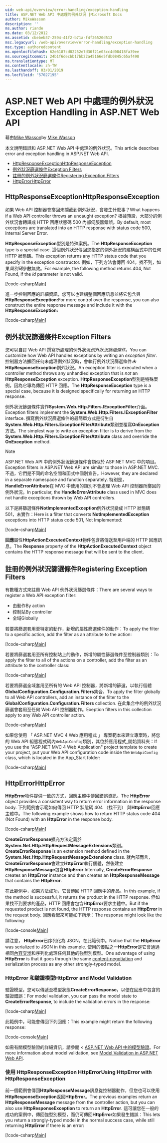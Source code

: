 ```yaml
---
uid: web-api/overview/error-handling/exception-handling
title: ASP.NET Web API 中處理的例外狀況 |Microsoft Docs
author: MikeWasson
description: ''
ms.author: riande
ms.date: 03/12/2012
ms.assetid: cbebeb37-2594-41f2-b71a-f4f26520d512
msc.legacyurl: /web-api/overview/error-handling/exception-handling
msc.type: authoredcontent
ms.openlocfilehash: 62e6187cd82252e7d30f21e03cc4d08418fa39ee
ms.sourcegitcommit: 24b1f6decbb17bb22a45166e5fdb0845c65af498
ms.translationtype: MT
ms.contentlocale: zh-TW
ms.lasthandoff: 03/01/2019
ms.locfileid: "57027195"
---
```

<a name="exception-handling-in-aspnet-web-api"></a><span data-ttu-id="15f6f-102">ASP.NET Web API 中處理的例外狀況</span><span class="sxs-lookup"><span data-stu-id="15f6f-102">Exception Handling in ASP.NET Web API</span></span>
====================
<span data-ttu-id="15f6f-103">藉由[Mike Wasson](https://github.com/MikeWasson)</span><span class="sxs-lookup"><span data-stu-id="15f6f-103">by [Mike Wasson](https://github.com/MikeWasson)</span></span>

<span data-ttu-id="15f6f-104">本文說明錯誤和 ASP.NET Web API 中處理的例外狀況。</span><span class="sxs-lookup"><span data-stu-id="15f6f-104">This article describes error and exception handling in ASP.NET Web API.</span></span>

- [<span data-ttu-id="15f6f-105">HttpResponseException</span><span class="sxs-lookup"><span data-stu-id="15f6f-105">HttpResponseException</span></span>](#httpresponserexception)
- [<span data-ttu-id="15f6f-106">例外狀況篩選條件</span><span class="sxs-lookup"><span data-stu-id="15f6f-106">Exception Filters</span></span>](#exception_filters)
- [<span data-ttu-id="15f6f-107">註冊的例外狀況篩選條件</span><span class="sxs-lookup"><span data-stu-id="15f6f-107">Registering Exception Filters</span></span>](#registering_exception_filters)
- [<span data-ttu-id="15f6f-108">HttpError</span><span class="sxs-lookup"><span data-stu-id="15f6f-108">HttpError</span></span>](#httperror)

<a id="httpresponserexception"></a>
## <a name="httpresponseexception"></a><span data-ttu-id="15f6f-109">HttpResponseException</span><span class="sxs-lookup"><span data-stu-id="15f6f-109">HttpResponseException</span></span>

<span data-ttu-id="15f6f-110">如果 Web API 控制器會擲回未攔截到例外狀況，會發生什麼事？</span><span class="sxs-lookup"><span data-stu-id="15f6f-110">What happens if a Web API controller throws an uncaught exception?</span></span> <span data-ttu-id="15f6f-111">根據預設，大部分的例外狀況會轉譯成 HTTP 回應狀態碼 500 內部伺服器錯誤。</span><span class="sxs-lookup"><span data-stu-id="15f6f-111">By default, most exceptions are translated into an HTTP response with status code 500, Internal Server Error.</span></span>

<span data-ttu-id="15f6f-112">**HttpResponseException**型別是特殊案例。</span><span class="sxs-lookup"><span data-stu-id="15f6f-112">The **HttpResponseException** type is a special case.</span></span> <span data-ttu-id="15f6f-113">這個例外狀況傳回您指定的例外狀況的建構函式中的任何 HTTP 狀態碼。</span><span class="sxs-lookup"><span data-stu-id="15f6f-113">This exception returns any HTTP status code that you specify in the exception constructor.</span></span> <span data-ttu-id="15f6f-114">例如，下列方法會傳回 404，找不到，如果*識別碼*參數無效。</span><span class="sxs-lookup"><span data-stu-id="15f6f-114">For example, the following method returns 404, Not Found, if the *id* parameter is not valid.</span></span>

[!code-csharp[Main](exception-handling/samples/sample1.cs)]

<span data-ttu-id="15f6f-115">進一步控制回應的詳細資訊，您可以也建構整個回應訊息並將它包含與**HttpResponseException:**</span><span class="sxs-lookup"><span data-stu-id="15f6f-115">For more control over the response, you can also construct the entire response message and include it with the **HttpResponseException:**</span></span> 

[!code-csharp[Main](exception-handling/samples/sample2.cs)]

<a id="exception_filters"></a>
## <a name="exception-filters"></a><span data-ttu-id="15f6f-116">例外狀況篩選條件</span><span class="sxs-lookup"><span data-stu-id="15f6f-116">Exception Filters</span></span>

<span data-ttu-id="15f6f-117">您可以自訂 Web API 撰寫所處理的例外狀況*例外狀況篩選條件*。</span><span class="sxs-lookup"><span data-stu-id="15f6f-117">You can customize how Web API handles exceptions by writing an *exception filter*.</span></span> <span data-ttu-id="15f6f-118">控制器方法擲回任何未處理例外狀況時，會執行例外狀況篩選條件*未* **HttpResponseException**例外狀況。</span><span class="sxs-lookup"><span data-stu-id="15f6f-118">An exception filter is executed when a controller method throws any unhandled exception that is *not* an **HttpResponseException** exception.</span></span> <span data-ttu-id="15f6f-119">**HttpResponseException**型別是特殊案例，因為它專為傳回 HTTP 回應。</span><span class="sxs-lookup"><span data-stu-id="15f6f-119">The **HttpResponseException** type is a special case, because it is designed specifically for returning an HTTP response.</span></span>

<span data-ttu-id="15f6f-120">例外狀況篩選條件實作**System.Web.Http.Filters.IExceptionFilter**介面。</span><span class="sxs-lookup"><span data-stu-id="15f6f-120">Exception filters implement the **System.Web.Http.Filters.IExceptionFilter** interface.</span></span> <span data-ttu-id="15f6f-121">撰寫例外狀況篩選條件的最簡單方式是衍生自**System.Web.Http.Filters.ExceptionFilterAttribute**類別並覆寫**OnException**方法。</span><span class="sxs-lookup"><span data-stu-id="15f6f-121">The simplest way to write an exception filter is to derive from the **System.Web.Http.Filters.ExceptionFilterAttribute** class and override the **OnException** method.</span></span>

> [!NOTE]
> <span data-ttu-id="15f6f-122">ASP.NET Web API 中的例外狀況篩選條件會類似於 ASP.NET MVC 中的項目。</span><span class="sxs-lookup"><span data-stu-id="15f6f-122">Exception filters in ASP.NET Web API are similar to those in ASP.NET MVC.</span></span> <span data-ttu-id="15f6f-123">不過，它們是不同的命名空間和函式中個別宣告。</span><span class="sxs-lookup"><span data-stu-id="15f6f-123">However, they are declared in a separate namespace and function separately.</span></span> <span data-ttu-id="15f6f-124">特別是， **HandleErrorAttribute**在 MVC 中使用的類別不會處理 Web API 控制器所擲回的例外狀況。</span><span class="sxs-lookup"><span data-stu-id="15f6f-124">In particular, the **HandleErrorAttribute** class used in MVC does not handle exceptions thrown by Web API controllers.</span></span>


<span data-ttu-id="15f6f-125">以下是將篩選條件**NotImplementedException**例外狀況變成 HTTP 狀態碼 501，未實作：</span><span class="sxs-lookup"><span data-stu-id="15f6f-125">Here is a filter that converts **NotImplementedException** exceptions into HTTP status code 501, Not Implemented:</span></span>

[!code-csharp[Main](exception-handling/samples/sample3.cs)]

<span data-ttu-id="15f6f-126">**回應**屬性**HttpActionExecutedContext**物件包含將傳送至用戶端的 HTTP 回應訊息。</span><span class="sxs-lookup"><span data-stu-id="15f6f-126">The **Response** property of the **HttpActionExecutedContext** object contains the HTTP response message that will be sent to the client.</span></span>

<a id="registering_exception_filters"></a>
## <a name="registering-exception-filters"></a><span data-ttu-id="15f6f-127">註冊的例外狀況篩選條件</span><span class="sxs-lookup"><span data-stu-id="15f6f-127">Registering Exception Filters</span></span>

<span data-ttu-id="15f6f-128">有數種方式來註冊 Web API 例外狀況篩選條件：</span><span class="sxs-lookup"><span data-stu-id="15f6f-128">There are several ways to register a Web API exception filter:</span></span>

- <span data-ttu-id="15f6f-129">由動作</span><span class="sxs-lookup"><span data-stu-id="15f6f-129">By action</span></span>
- <span data-ttu-id="15f6f-130">控制站</span><span class="sxs-lookup"><span data-stu-id="15f6f-130">By controller</span></span>
- <span data-ttu-id="15f6f-131">全域</span><span class="sxs-lookup"><span data-stu-id="15f6f-131">Globally</span></span>

<span data-ttu-id="15f6f-132">若要將篩選套用至特定的動作，新增的屬性篩選條件的動作：</span><span class="sxs-lookup"><span data-stu-id="15f6f-132">To apply the filter to a specific action, add the filter as an attribute to the action:</span></span>

[!code-csharp[Main](exception-handling/samples/sample4.cs)]

<span data-ttu-id="15f6f-133">若要將篩選套用至所有控制站上的動作，新增的屬性篩選條件至控制器類別：</span><span class="sxs-lookup"><span data-stu-id="15f6f-133">To apply the filter to all of the actions on a controller, add the filter as an attribute to the controller class:</span></span>

[!code-csharp[Main](exception-handling/samples/sample5.cs)]

<span data-ttu-id="15f6f-134">若要將篩選全域套用至所有的 Web API 控制器，將新增的篩選，以執行個體**GlobalConfiguration.Configuration.Filters**集合。</span><span class="sxs-lookup"><span data-stu-id="15f6f-134">To apply the filter globally to all Web API controllers, add an instance of the filter to the **GlobalConfiguration.Configuration.Filters** collection.</span></span> <span data-ttu-id="15f6f-135">在此集合中的例外狀況篩選會套用至任何 Web API 控制器動作。</span><span class="sxs-lookup"><span data-stu-id="15f6f-135">Exeption filters in this collection apply to any Web API controller action.</span></span>

[!code-csharp[Main](exception-handling/samples/sample6.cs)]

<span data-ttu-id="15f6f-136">如果您使用 「 ASP.NET MVC 4 Web 應用程式 」 專案範本來建立專案時，將您的 Web API 組態程式碼內`WebApiConfig`類別，其位於應用程式\_開始資料夾：</span><span class="sxs-lookup"><span data-stu-id="15f6f-136">If you use the "ASP.NET MVC 4 Web Application" project template to create your project, put your Web API configuration code inside the `WebApiConfig` class, which is located in the App\_Start folder:</span></span>

[!code-csharp[Main](exception-handling/samples/sample7.cs?highlight=5)]

<a id="httperror"></a>
## <a name="httperror"></a><span data-ttu-id="15f6f-137">HttpError</span><span class="sxs-lookup"><span data-stu-id="15f6f-137">HttpError</span></span>

<span data-ttu-id="15f6f-138">**HttpError**物件提供一致的方式，回應主體中傳回錯誤資訊。</span><span class="sxs-lookup"><span data-stu-id="15f6f-138">The **HttpError** object provides a consistent way to return error information in the response body.</span></span> <span data-ttu-id="15f6f-139">下列範例會示範如何傳回 HTTP 狀態碼 404 （找不到） 與**HttpError**回應主體中。</span><span class="sxs-lookup"><span data-stu-id="15f6f-139">The following example shows how to return HTTP status code 404 (Not Found) with an **HttpError** in the response body.</span></span>

[!code-csharp[Main](exception-handling/samples/sample8.cs)]

<span data-ttu-id="15f6f-140">**CreateErrorResponse**擴充方法定義於**System.Net.Http.HttpRequestMessageExtensions**類別。</span><span class="sxs-lookup"><span data-stu-id="15f6f-140">**CreateErrorResponse** is an extension method defined in the **System.Net.Http.HttpRequestMessageExtensions** class.</span></span> <span data-ttu-id="15f6f-141">就內部而言， **CreateErrorResponse**會建立**HttpError**執行個體，然後建立**HttpResponseMessage**包含**HttpError**.</span><span class="sxs-lookup"><span data-stu-id="15f6f-141">Internally, **CreateErrorResponse** creates an **HttpError** instance and then creates an **HttpResponseMessage** that contains the **HttpError**.</span></span>

<span data-ttu-id="15f6f-142">在此範例中，如果方法成功，它會傳回 HTTP 回應中的產品。</span><span class="sxs-lookup"><span data-stu-id="15f6f-142">In this example, if the method is successful, it returns the product in the HTTP response.</span></span> <span data-ttu-id="15f6f-143">但如果找不到要求的產品，HTTP 回應會包含**HttpError**要求主體中。</span><span class="sxs-lookup"><span data-stu-id="15f6f-143">But if the requested product is not found, the HTTP response contains an **HttpError** in the request body.</span></span> <span data-ttu-id="15f6f-144">回應看起來可能如下所示：</span><span class="sxs-lookup"><span data-stu-id="15f6f-144">The response might look like the following:</span></span>

[!code-console[Main](exception-handling/samples/sample9.cmd)]

<span data-ttu-id="15f6f-145">請注意， **HttpError**已序列化為 JSON，在此範例中。</span><span class="sxs-lookup"><span data-stu-id="15f6f-145">Notice that the **HttpError** was serialized to JSON in this example.</span></span> <span data-ttu-id="15f6f-146">使用的優點之一**HttpError**是它會通過相同[內容交涉](../formats-and-model-binding/content-negotiation.md)和序列化處理任何其他的強型別模型。</span><span class="sxs-lookup"><span data-stu-id="15f6f-146">One advantage of using **HttpError** is that it goes through the same [content-negotiation](../formats-and-model-binding/content-negotiation.md) and serialization process as any other strongly-typed model.</span></span>

### <a name="httperror-and-model-validation"></a><span data-ttu-id="15f6f-147">HttpError 和驗證模型</span><span class="sxs-lookup"><span data-stu-id="15f6f-147">HttpError and Model Validation</span></span>

<span data-ttu-id="15f6f-148">驗證模型，您可以傳遞至模型狀態**CreateErrorResponse**，以便在回應中包含的驗證錯誤：</span><span class="sxs-lookup"><span data-stu-id="15f6f-148">For model validation, you can pass the model state to **CreateErrorResponse**, to include the validation errors in the response:</span></span>

[!code-csharp[Main](exception-handling/samples/sample10.cs)]

<span data-ttu-id="15f6f-149">此範例中，可能會傳回下列回應：</span><span class="sxs-lookup"><span data-stu-id="15f6f-149">This example might return the following response:</span></span>

[!code-console[Main](exception-handling/samples/sample11.cmd)]

<span data-ttu-id="15f6f-150">如需有關模型驗證的詳細資訊，請參閱 < [ASP.NET Web API 中的模型驗證](../formats-and-model-binding/model-validation-in-aspnet-web-api.md)。</span><span class="sxs-lookup"><span data-stu-id="15f6f-150">For more information about model validation, see [Model Validation in ASP.NET Web API](../formats-and-model-binding/model-validation-in-aspnet-web-api.md).</span></span>

### <a name="using-httperror-with-httpresponseexception"></a><span data-ttu-id="15f6f-151">使用 HttpResponseException HttpError</span><span class="sxs-lookup"><span data-stu-id="15f6f-151">Using HttpError with HttpResponseException</span></span>

<span data-ttu-id="15f6f-152">前一個範例會傳回**HttpResponseMessage**訊息從控制器動作，但您也可以使用**HttpResponseException**返回**HttpError**。</span><span class="sxs-lookup"><span data-stu-id="15f6f-152">The previous examples return an **HttpResponseMessage** message from the controller action, but you can also use **HttpResponseException** to return an **HttpError**.</span></span> <span data-ttu-id="15f6f-153">這可讓您在一般的成功的案例中，傳回強型別模型，而仍可傳回**HttpError**如果發生錯誤：</span><span class="sxs-lookup"><span data-stu-id="15f6f-153">This lets you return a strongly-typed model in the normal success case, while still returning **HttpError** if there is an error:</span></span>

[!code-csharp[Main](exception-handling/samples/sample12.cs)]
